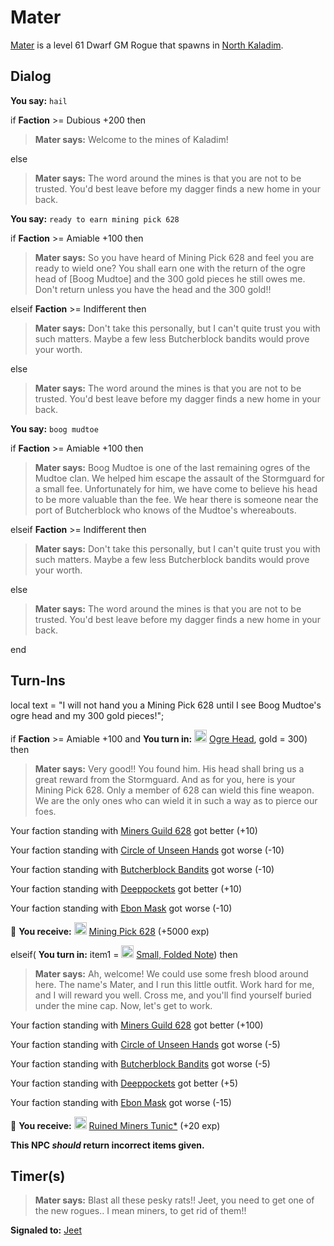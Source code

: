 # Mater



[Mater](/npc/67019) is a level 61 Dwarf GM Rogue that spawns in [North Kaladim](/zone/67).



## Dialog

**You say:** `hail`



if **Faction** >= Dubious +200 then



>**Mater says:** Welcome to the mines of Kaladim!


else



>**Mater says:** The word around the mines is that you are not to be trusted. You'd best leave before my dagger finds a new home in your back.


**You say:** `ready to earn mining pick 628`



if **Faction** >= Amiable +100 then 



>**Mater says:** So you have heard of Mining Pick 628 and feel you are ready to wield one? You shall earn one with the return of the ogre head of [Boog Mudtoe] and the 300 gold pieces he still owes me. Don't return unless you have the head and the 300 gold!!


elseif **Faction** >= Indifferent then



>**Mater says:** Don't take this personally, but I can't quite trust you with such matters. Maybe a few less Butcherblock bandits would prove your worth.


else



>**Mater says:** The word around the mines is that you are not to be trusted. You'd best leave before my dagger finds a new home in your back.


**You say:** `boog mudtoe`



if **Faction** >= Amiable +100 then 



>**Mater says:** Boog Mudtoe is one of the last remaining ogres of the Mudtoe clan. We helped him escape the assault of the Stormguard for a small fee. Unfortunately for him, we have come to believe his head to be more valuable than the fee. We hear there is someone near the port of Butcherblock who knows of the Mudtoe's whereabouts.


elseif **Faction** >= Indifferent then



>**Mater says:** Don't take this personally, but I can't quite trust you with such matters. Maybe a few less Butcherblock bandits would prove your worth.


else



>**Mater says:** The word around the mines is that you are not to be trusted. You'd best leave before my dagger finds a new home in your back.

end



## Turn-Ins



local text = "I will not hand you a Mining Pick 628 until I see Boog Mudtoe's ogre head and my 300 gold pieces!";



if **Faction** >= Amiable +100 and  **You turn in:** <img style="background:url(/static/icons/blank_slot.gif);width:20px;height:20px;" src="/static/icons/item_920.png" alt="" /> <a
                                href="/item/13316" data-url="13316" class="tooltip-link link">Ogre Head</a>, gold = 300) then 


>**Mater says:** Very good!! You found him. His head shall bring us a great reward from the Stormguard. And as for you, here is your Mining Pick 628. Only a member of 628 can wield this fine weapon. We are the only ones who can wield it in such a way as to pierce our foes.


Your faction standing with [Miners Guild 628](/faction/322) got better (<span class='text-success'>+10</span>)



Your faction standing with [Circle of Unseen Hands](/faction/223) got worse (<span class='text-danger'>-10</span>)



Your faction standing with [Butcherblock Bandits](/faction/379) got worse (<span class='text-danger'>-10</span>)



Your faction standing with [Deeppockets](/faction/241) got better (<span class='text-success'>+10</span>)



Your faction standing with [Ebon Mask](/faction/244) got worse (<span class='text-danger'>-10</span>)



 &#127873; **You receive:**  <img style="background:url(/static/icons/blank_slot.gif);width:20px;height:20px;" src="/static/icons/item_888.png" alt="" /> <a
                                href="/item/12161" data-url="12161" class="tooltip-link link">Mining Pick 628</a> (+5000 exp)

 


elseif( **You turn in:** item1 =  <img style="background:url(/static/icons/blank_slot.gif);width:20px;height:20px;" src="/static/icons/item_504.png" alt="" /> <a
                                href="/item/18767" data-url="18767" class="tooltip-link link">Small, Folded Note</a>) then 


>**Mater says:** Ah, welcome! We could use some fresh blood around here. The name's Mater, and I run this little outfit. Work hard for me, and I will reward you well. Cross me, and you'll find yourself buried under the mine cap. Now, let's get to work.


Your faction standing with [Miners Guild 628](/faction/322) got better (<span class='text-success'>+100</span>)




Your faction standing with [Circle of Unseen Hands](/faction/223) got worse (<span class='text-danger'>-5</span>)




Your faction standing with [Butcherblock Bandits](/faction/379) got worse (<span class='text-danger'>-5</span>)




Your faction standing with [Deeppockets](/faction/241) got better (<span class='text-success'>+5</span>)




Your faction standing with [Ebon Mask](/faction/244) got worse (<span class='text-danger'>-15</span>)




 &#127873; **You receive:**  <img style="background:url(/static/icons/blank_slot.gif);width:20px;height:20px;" src="/static/icons/item_678.png" alt="" /> <a
                                href="/item/13516" data-url="13516" class="tooltip-link link">Ruined Miners Tunic*</a> (+20 exp)

 



**This NPC *should* return incorrect items given.**



## Timer(s)

>**Mater says:** Blast all these pesky rats!! Jeet, you need to get one of the new rogues.. I mean miners, to get rid of them!!

**Signaled to:**  [Jeet](/npc/67018)